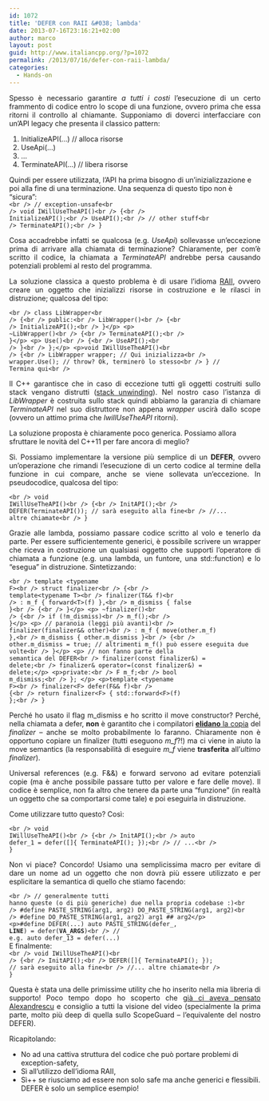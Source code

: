 ```yaml
---
id: 1072
title: 'DEFER con RAII &#038; lambda'
date: 2013-07-16T23:16:21+02:00
author: marco
layout: post
guid: http://www.italiancpp.org/?p=1072
permalink: /2013/07/16/defer-con-raii-lambda/
categories:
  - Hands-on
---
```

<p style="text-align: justify;">
  Spesso è necessario garantire <em>a tutti i costi</em> l&#8217;esecuzione di un certo frammento di codice entro lo scope di una funzione, ovvero prima che essa ritorni il controllo al chiamante. Supponiamo di doverci interfacciare con un&#8217;API legacy che presenta il classico pattern:
</p>

  1. <span style="line-height: 12px;">InitializeAPI(&#8230;) // alloca risorse</span>
  2. UseApi(&#8230;)
  3. &#8230;
  4. TerminateAPI(&#8230;) // libera risorse

Quindi per essere utilizzata, l&#8217;API ha prima bisogno di un&#8217;inizializzazione e poi alla fine di una terminazione. Una sequenza di questo tipo non è &#8220;sicura&#8221;:  
<code lang="cpp" escaped="true">&lt;br />
// exception-unsafe&lt;br />
void IWillUseTheAPI()&lt;br />
{&lt;br />
   InitializeAPI();&lt;br />
   UseAPI();&lt;br />
   // other stuff&lt;br />
   TerminateAPI();&lt;br />
}</code>

<p style="text-align: justify;">
  Cosa accadrebbe infatti se qualcosa (e.g. <em>UseApi</em>) sollevasse un&#8217;eccezione prima di arrivare alla chiamata di terminazione? Chiaramente, per com&#8217;è scritto il codice, la chiamata a <em>TerminateAPI</em> andrebbe persa causando potenziali problemi al resto del programma.
</p>

<p style="text-align: justify;">
  La soluzione classica a questo problema è di usare l&#8217;idioma <a href="http://en.wikipedia.org/wiki/Resource_Acquisition_Is_Initialization">RAII</a>, ovvero creare un oggetto che inizializzi risorse in costruzione e le rilasci in distruzione; qualcosa del tipo:
</p>

<code lang="cpp" escaped="true">&lt;br />
class LibWrapper&lt;br />
{&lt;br />
public:&lt;br />
   LibWrapper()&lt;br />
   {&lt;br />
     InitializeAPI();&lt;br />
   }&lt;/p>
&lt;p>   ~LibWrapper()&lt;br />
   {&lt;br />
     TerminateAPI();&lt;br />
   }&lt;/p>
&lt;p>   Use()&lt;br />
   {&lt;br />
     UseAPI();&lt;br />
   }&lt;br />
};&lt;/p>
&lt;p>void IWillUseTheAPI()&lt;br />
{&lt;br />
   LibWrapper wrapper; // Qui inizializza&lt;br />
   wrapper.Use(); // throw? Ok, terminerò lo stesso&lt;br />
} // Termina qui&lt;br />
</code>

<p style="text-align: justify;">
  Il C++ garantisce che in caso di eccezione tutti gli oggetti costruiti sullo stack vengano distrutti (<a href="http://stackoverflow.com/questions/2331316/what-is-stack-unwinding">stack unwinding</a>). Nel nostro caso l&#8217;istanza di <em>LibWrapper</em> è costruita sullo stack quindi abbiamo la garanzia di chiamare <em>TerminateAPI</em> nel suo distruttore non appena <em>wrapper</em> uscirà dallo scope (ovvero un attimo prima che <em>IwillUseTheAPI</em> ritorni).
</p>

La soluzione proposta è chiaramente poco generica. Possiamo allora sfruttare le novità del C++11 per fare ancora di meglio?

<p style="text-align: justify;">
  Sì. Possiamo implementare la versione più semplice di un <strong>DEFER</strong>, ovvero un&#8217;operazione che rimandi l&#8217;esecuzione di un certo codice al termine della funzione in cui compare, anche se viene sollevata un&#8217;eccezione. In pseudocodice, qualcosa del tipo:
</p>

<code lang="cpp" escaped="true">&lt;br />
void IWillUseTheAPI()&lt;br />
{&lt;br />
   InitAPI();&lt;br />
   DEFER(TerminateAPI()); // sarà eseguito alla fine&lt;br />
   //... altre chiamate&lt;br />
}</code>

<p style="text-align: justify;">
  Grazie alle lambda, possiamo passare codice scritto al volo e tenerlo da parte. Per essere sufficientemente generici, è possibile scrivere un wrapper che riceva in costruzione un qualsiasi oggetto che supporti l&#8217;operatore di chiamata a funzione (e.g. una lambda, un funtore, una std::function) e lo &#8220;esegua&#8221; in distruzione. Sintetizzando:
</p>

<code lang="cpp" escaped="true">&lt;br />
template &lt;typename F&gt;&lt;br />
struct finalizer&lt;br />
{&lt;br />
    template&lt;typename T&gt;&lt;br />
    finalizer(T&& f)&lt;br />
       : m_f { forward&lt;T&gt;(f) },&lt;br />
         m_dismiss { false }&lt;br />
    {&lt;br />
    }&lt;/p>
&lt;p>    ~finalizer()&lt;br />
    {&lt;br />
       if (!m_dismiss)&lt;br />
          m_f();&lt;br />
    }&lt;/p>
&lt;p>    // paranoia (leggi più avanti)&lt;br />
    finalizer(finalizer&& other)&lt;br />
       : m_f { move(other.m_f) },&lt;br />
         m_dismiss { other.m_dismiss }&lt;br />
    {&lt;br />
       other.m_dismiss = true; // altrimenti m_f() può essere eseguita due volte&lt;br />
    }&lt;/p>
&lt;p>    // non fanno parte della semantica del DEFER&lt;br />
    finalizer(const finalizer&) = delete;&lt;br />
    finalizer& operator=(const finalizer&) = delete;&lt;/p>
&lt;p>private:&lt;br />
    F m_f;&lt;br />
    bool m_dismiss;&lt;br />
}; &lt;/p>
&lt;p>template &lt;typename F&gt;&lt;br />
finalizer&lt;F&gt; defer(F&& f)&lt;br />
{&lt;br />
    return finalizer&lt;F&gt; { std::forward&lt;F&gt;(f) };&lt;br />
}</code>

<p style="text-align: justify;">
  Perché ho usato il flag m_dismiss e ho scritto il move constructor? Perché, nella chiamata a defer, <strong>non</strong> è garantito che i compilatori <a href="http://en.wikipedia.org/wiki/Copy_elision"><strong>elidano</strong> la copia</a> del <em>finalizer</em> &#8211; anche se molto probabilmente lo faranno. Chiaramente non è opportuno copiare un finalizer (tutti eseguono <em>m_f</em>?!) ma ci viene in aiuto la move semantics (la responsabilità di eseguire <em>m_f</em> viene <strong>trasferita</strong> all&#8217;<em>ultimo</em> <em>finalizer</em>).
</p>

<p style="text-align: justify;">
  Universal references (e.g. F&&) e forward servono ad evitare potenziali copie (ma è anche possibile passare tutto per valore e fare delle move). Il codice è semplice, non fa altro che tenere da parte una &#8220;funzione&#8221; (in realtà un oggetto che sa comportarsi come tale) e poi eseguirla in distruzione.
</p>

<p style="text-align: justify;">
  Come utilizzare tutto questo? Così:
</p>

<code lang="cpp" escaped="true">&lt;br />
void IWillUseTheAPI()&lt;br />
{&lt;br />
   InitAPI();&lt;br />
   auto defer_1 = defer([]{ TerminateAPI(); });&lt;br />
   // ...&lt;br />
}</code>

<p style="text-align: justify;">
  Non vi piace? Concordo! Usiamo una semplicissima macro per evitare di dare un nome ad un oggetto che non dovrà più essere utilizzato e per esplicitare la semantica di quello che stiamo facendo:
</p>

<code lang="cpp" escaped="true">&lt;br />
// generalmente tutti hanno queste (o di più generiche) due nella propria codebase :)&lt;br />
#define PASTE_STRING(arg1, arg2) DO_PASTE_STRING(arg1, arg2)&lt;br />
#define DO_PASTE_STRING(arg1, arg2) arg1 ## arg2&lt;/p>
&lt;p>#define DEFER(...) auto PASTE_STRING(defer_, __LINE__) = defer(__VA_ARGS__)&lt;br />
// e.g. auto defer_13 = defer(...)</code>  
E finalmente:  
<code lang="cpp" escaped="true">&lt;br />
void IWillUseTheAPI()&lt;br />
{&lt;br />
   InitAPI();&lt;br />
   DEFER([]{ TerminateAPI(); }); // sarà eseguito alla fine&lt;br />
   //... altre chiamate&lt;br />
}</code>

<p style="text-align: justify;">
  Questa è stata una delle primissime utility che ho inserito nella mia libreria di supporto! Poco tempo dopo ho scoperto che <a href="http://channel9.msdn.com/Shows/Going+Deep/C-and-Beyond-2012-Andrei-Alexandrescu-Systematic-Error-Handling-in-C">già ci aveva pensato Alexandrescu</a> e consiglio a tutti la visione del video (specialmente la prima parte, molto più deep di quella sullo ScopeGuard &#8211; l&#8217;equivalente del nostro DEFER).
</p>

<p style="text-align: justify;">
  Ricapitolando:
</p>

  * <span style="line-height: 12px;">No ad una cattiva struttura del codice che può portare problemi di exception-safety,</span>
  * Sì all&#8217;utilizzo dell&#8217;idioma RAII,
  * Sì++ se riusciamo ad essere non solo safe ma anche generici e flessibili. DEFER è solo un semplice esempio!